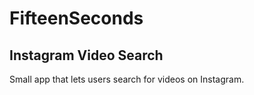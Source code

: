 # FifteenSeconds
## Instagram Video Search

Small app that lets users search for videos on Instagram.
